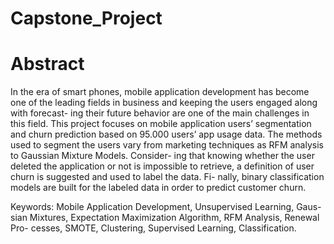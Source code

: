 # Capstone_Project

# Abstract

In the era of smart phones, mobile application development has become one of the leading fields in business and keeping the users engaged along with forecast- ing their future behavior are one of the main challenges in this field. This project focuses on mobile application users’ segmentation and churn prediction based on 95.000 users’ app usage data. The methods used to segment the users vary from marketing techniques as RFM analysis to Gaussian Mixture Models. Consider- ing that knowing whether the user deleted the application or not is impossible to retrieve, a definition of user churn is suggested and used to label the data. Fi- nally, binary classification models are built for the labeled data in order to predict customer churn.

Keywords: Mobile Application Development, Unsupervised Learning, Gaus- sian Mixtures, Expectation Maximization Algorithm, RFM Analysis, Renewal Pro- cesses, SMOTE, Clustering, Supervised Learning, Classification.
